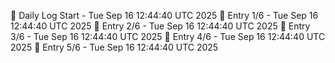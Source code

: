 📅 Daily Log Start - Tue Sep 16 12:44:40 UTC 2025
📌 Entry 1/6 - Tue Sep 16 12:44:40 UTC 2025
📌 Entry 2/6 - Tue Sep 16 12:44:40 UTC 2025
📌 Entry 3/6 - Tue Sep 16 12:44:40 UTC 2025
📌 Entry 4/6 - Tue Sep 16 12:44:40 UTC 2025
📌 Entry 5/6 - Tue Sep 16 12:44:40 UTC 2025
